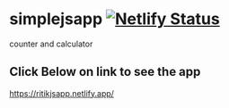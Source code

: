 # simplejsapp [![Netlify Status](https://api.netlify.com/api/v1/badges/ccdf5a06-623d-4d1b-b618-f447806e128e/deploy-status)](https://app.netlify.com/sites/ritikjsapp/deploys)
counter and calculator
## Click Below on link to see the app
   https://ritikjsapp.netlify.app/
